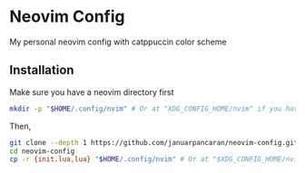 # Neovim Config

My personal neovim config with catppuccin color scheme

## Installation

Make sure you have a neovim directory first

```bash
mkdir -p "$HOME/.config/nvim" # Or at "XDG_CONFIG_HOME/nvim" if you have set it
```

Then, 

```bash
git clone --depth 1 https://github.com/januarpancaran/neovim-config.git
cd neovim-config
cp -r {init.lua,lua} "$HOME/.config/nvim" # Or at "$XDG_CONFIG_HOME/nvim" 
```


